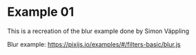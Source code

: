 # Example 01
This is a recreation of the blur example done by Simon Väppling

Blur example: https://pixijs.io/examples/#/filters-basic/blur.js